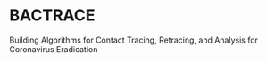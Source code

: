 # BACTRACE
Building Algorithms for Contact Tracing, Retracing, and Analysis for Coronavirus Eradication
